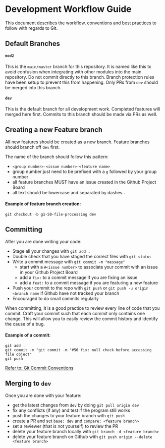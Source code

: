 # Development Workflow Guide

This document describes the workflow, conventions and best practices to follow with regards to Git.

## Default Branches
#### `mod2`   
This is the `main/master` branch for this repository. It is named like this to avoid confusion when integrating with other modules into the main repository. Do not commit directly to this branch. Branch protection rules have been setup to prevent this from happening. Only PRs from `dev` should be merged into this branch. 

#### `dev`  
This is the default branch for all development work. Completed features will merged here first. Commits to this branch should be made via PRs as well. 

## Creating a new Feature branch
All new features should be created as a new branch. Feature branches should branch off `dev` first.

The name of the branch should follow this pattern:
- `<group number>-<issue number>-<feature name>`  
- group number just need to be prefixed with a `g` followed by your group number
- all feature branches MUST have an issue created in the Github Project Board
- all text should be lowercase and separated by dashes `-`

#### Example of feature branch creation: 
`git checkout -b g1-50-file-processing dev`

## Committing
After you are done writing your code:
- Stage all your changes with `git add .`
- Double check that you have staged the correct files with `git status`
- Write a commit message with `git commit -m "message"`
  - start with a `#<issue number>` to associate your commit with an issue in your Github Project Board
  - add a `fix:` to a commit message if you are fixing an issue
  - add a `feat:` to a commit message if you are featuring a new feature
- Push your commit to the repo with `git push` or `git push -u origin <branch name` if Github have not tracked your branch
- Encouraged to do small commits regularly 

When committing, it is a good practice to review every line of code that you commit. Craft your commit such that each commit only contains one change. This will allow you to easily review the commit history and identify the cause of a bug.

#### Example of a commit:
```
git add .
git commit -m "git commit -m "#50 fix: null check before accessing file object"
git push
```

[Refer to: Git Commit Conventions](https://www.freecodecamp.org/news/writing-good-commit-messages-a-practical-guide/)

## Merging to `dev`
Once you are done with your feature:
- get the latest changes from `dev` by doing `git pull origin dev`
- fix any conflicts (if any) and test if the program still works
- push the changes to your feature branch with `git push`
- create a PR and set `base: dev` and `compare: <feature branch>`
- set a reviewer (that is not yourself) to review the PR
- delete your feature branch locally with `git branch -d <feature branch>`
- delete your feature branch on Github with `git push origin --delete <feature branch>`





